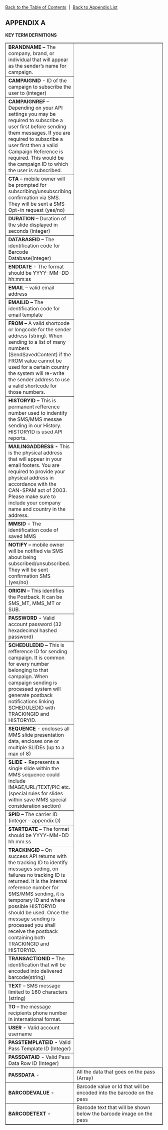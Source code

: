 <a href="/1.3/README.md">Back to the Table of Contents</a>&nbsp;&nbsp;|&nbsp;&nbsp;<a href="API_APPENDIX.md">Back to Appendix List</a>
<h2>APPENDIX A</h2>
<div class="text-2"><a id="appendix-b"></a><strong>KEY TERM DEFINITIONS</strong></div>

<table border = "1">

<tr><td width="30%"><b>BRANDNAME –</b> The company, brand, or individual that will appear as the sender’s name for campaign.</td></tr>
<tr><td><b>CAMPAIGNID -</b> ID of the campaign to subscribe the user to (integer)</td></tr>
<tr><td><b>CAMPAIGNREF –</b> Depending on your API settings you may be required to subscribe a user first before sending them messages. If you are required to subscribe a user first then a valid Campaign Reference is required. This would be the campaign ID to which the user is subscribed.</td></tr>
<tr><td><b>CTA – </b> mobile owner will be prompted for subscribing/unsubscribing confirmation via SMS. They will be sent a SMS Opt-in request (yes/no)</td></tr>
<tr><td><b>DURATION –</b> Duration of the slide displayed in seconds (integer)</td></tr>
<tr><td><b>DATABASEID –</b> The identification code for Barcode Database(integer)
<tr><td><b>ENDDATE -</b> The format should be YYYY-MM-DD hh:mm:ss</td></tr>
<tr><td><b>EMAIL –</b> valid email address</td></tr>
<tr><td><b>EMAILID –</b> The identification code for email template</td></tr>
<tr><td><b>FROM –</b> A valid shortcode or longcode for the sender address (string). When sending to a list of many numbers (SendSavedContent) if the FROM value cannot be used for a certain country the system will re-write the sender address to use a valid shortcode for those numbers.</td></tr>
<tr><td><b>HISTORYID –</b> This is permanent refference number used to indentify the SMS/MMS messae sending in our History. HISTORYID is used API reports.</td></tr>
<tr><td><b>MAILINGADDRESS -</b> This is the physical address that will appear in your email footers. You are required to provide your physical address in accordance with the CAN-SPAM act of 2003. Please make sure to include your company name and country in the address.</td></tr>
<tr><td><b>MMSID -</b> The identification code of saved MMS</td></tr>
<tr><td><b>NOTIFY –</b> mobile owner will be notified via SMS about being subscribed/unsubscribed. They will be sent confirmation SMS (yes/no)</td></tr>
<tr><td><b>ORIGIN –</b> This identifies the Postback. It can be SMS_MT, MMS_MT or SUB.</td></tr>
<tr><td><b>PASSWORD -</b> Valid account password (32 hexadecimal hashed password)</td></tr>
<tr><td><b>SCHEDULEDID –</b> This is refference ID for sending campaign. It is common for every number belonging to that campaign. When campaign sending is processed system will generate postback notifications linking SCHEDULEDID with TRACKINGID and HISTORYID.</td></tr>
<tr><td><b>SEQUENCE -</b> encloses all MMS slide presentation data, encloses one or multiple SLIDEs (up to a max of 8)</td></tr>
<tr><td><b>SLIDE -</b> Represents a single slide within the MMS sequence could include IMAGE/URL/TEXT/PIC etc. (special rules for slides within save MMS special consideration section)</td></tr>
<tr><td><b>SPID –</b> The carrier ID (integer – appendix D)</td></tr>
<tr><td><b>STARTDATE –</b> The format should be YYYY-MM-DD hh:mm:ss</td></tr>
<tr><td><b>TRACKINGID –</b> On success API returns with the tracking ID to identify messages seding, on failures no tracking ID is returned. It is the internal reference number for SMS/MMS sending, it is temporary ID and where possible HISTORYID should be used. Once the message sending is processed you shall receive the postback containing both TRACKINGID and HISTORYID.</td></tr>
<tr><td><b>TRANSACTIONID –</b> The identification that will be encoded into delivered barcode(string)</td></tr>
<tr><td><b>TEXT –</b> SMS message limited to 160 characters (string)</td></tr>
<tr><td><b>TO –</b> the message recipients phone number in international format.</td></tr>
<tr><td><b>USER -</b> Valid account username</td></tr>
<tr><td><b>PASSTEMPLATEID -</b> Valid Pass Template ID (Integer)</td></tr>
<tr><td><b>PASSDATAID -</b> Valid Pass Data Row ID (Integer)</td></tr>
<tr><td><b>PASSDATA -</b></td><td>  All the data that goes on the pass (Array)</td></tr>
<tr><td><b>BARCODEVALUE -</b></td><td>  Barcode value or Id that will be encoded into the barcode on the pass</td></tr>
<tr><td><b>BARCODETEXT -</b></td><td> Barcode text that will be shown below the barcode image on the pass</td></tr>

</table>
